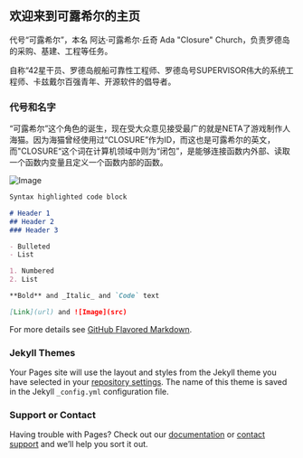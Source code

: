 ## 欢迎来到可露希尔的主页

代号“可露希尔”，本名 阿达·可露希尔·丘奇 Ada "Closure" Church，负责罗德岛的采购、基建、工程等任务。

自称“42星干员、罗德岛舰船可靠性工程师、罗德岛号SUPERVISOR伟大的系统工程师、卡兹戴尔百强青年、开源软件的倡导者。

### 代号和名字

“可露希尔”这个角色的诞生，现在受大众意见接受最广的就是NETA了游戏制作人海猫。因为海猫曾经使用过“CLOSURE”作为ID，而这也是可露希尔的英文，而"CLOSURE“这个词在计算机领域中则为“闭包”，是能够连接函数内外部、读取一个函数内变量且定义一个函数内部的函数。

![Image](https://zh.moegirl.org/File:Char_007_closre_2.png)

```markdown
Syntax highlighted code block

# Header 1
## Header 2
### Header 3

- Bulleted
- List

1. Numbered
2. List

**Bold** and _Italic_ and `Code` text

[Link](url) and ![Image](src)
```

For more details see [GitHub Flavored Markdown](https://guides.github.com/features/mastering-markdown/).

### Jekyll Themes

Your Pages site will use the layout and styles from the Jekyll theme you have selected in your [repository settings](https://github.com/AdaClosure/closure.github.io/settings). The name of this theme is saved in the Jekyll `_config.yml` configuration file.

### Support or Contact

Having trouble with Pages? Check out our [documentation](https://help.github.com/categories/github-pages-basics/) or [contact support](https://github.com/contact) and we’ll help you sort it out.
